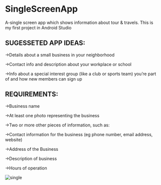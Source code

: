 # SingleScreenApp
A-single screen app which shows information about tour &amp; travels. This is my first project in Android Studio

## SUGESSETED APP IDEAS:


->Details about a small business in your neighborhood


->Contact info and description about your workplace or school


->Info about a special interest group (like a club or sports team) you’re part of and how new members can sign up


## REQUIREMENTS:


->Business name


->At least one photo representing the business


->Two or more other pieces of information, such as:


->Contact information for the business (eg phone number, email address, website)


->Address of the Business


->Description of business


->Hours of operation




![single](https://user-images.githubusercontent.com/45606322/51933500-b17c9100-23be-11e9-9dae-b01ca1c20457.png)

